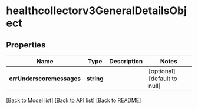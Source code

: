 # healthcollectorv3GeneralDetailsObject

## Properties
Name | Type | Description | Notes
------------ | ------------- | ------------- | -------------
**errUnderscoremessages** | **string** |  | [optional] [default to null]

[[Back to Model list]](../README.md#documentation-for-models) [[Back to API list]](../README.md#documentation-for-api-endpoints) [[Back to README]](../README.md)


